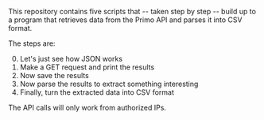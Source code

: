 This repository contains five scripts that -- taken step by step -- build up to a program that retrieves data from the Primo API and parses it into CSV format.

The steps are:

0.  Let's just see how JSON works
1.  Make a GET request and print the results
2.  Now save the results
3.  Now parse the results to extract something interesting
4.  Finally, turn the extracted data into CSV format


The API calls will only work from authorized IPs.
